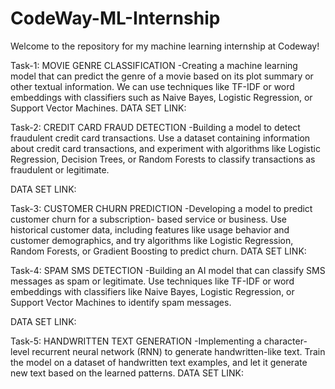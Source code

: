 # CodeWay-ML-Internship 

Welcome to the repository for my machine learning internship  at Codeway!

Task-1: MOVIE GENRE CLASSIFICATION
-Creating a machine learning model that can predict the genre of a
movie based on its plot summary or other textual information. We
can use techniques like TF-IDF or word embeddings with classifiers
such as Naive Bayes, Logistic Regression, or Support Vector
Machines.
DATA SET LINK:

Task-2: CREDIT CARD FRAUD DETECTION
-Building a model to detect fraudulent credit card transactions. Use a
dataset containing information about credit card transactions, and
experiment with algorithms like Logistic Regression, Decision Trees,
or Random Forests to classify transactions as fraudulent or legitimate.

DATA SET LINK:

Task-3: CUSTOMER CHURN PREDICTION
-Developing a model to predict customer churn for a subscription- based
service or business. Use historical customer data, including features like
usage behavior and customer demographics, and try algorithms like
Logistic Regression, Random Forests, or Gradient Boosting to predict
churn.
DATA SET LINK:

Task-4: SPAM SMS DETECTION
-Building an AI model that can classify SMS messages as spam or legitimate.
Use techniques like TF-IDF or word embeddings with classifiers like 
Naive Bayes, Logistic Regression, or Support Vector Machines to identify spam messages.

DATA SET LINK:

Task-5: HANDWRITTEN TEXT GENERATION
-Implementing a character-level recurrent neural network (RNN) to generate
handwritten-like text. Train the model on a dataset of handwritten text
examples, and let it generate new text based on the learned patterns.
DATA SET LINK:
